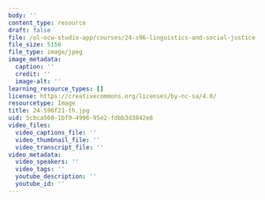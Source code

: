 ```yaml
---
body: ''
content_type: resource
draft: false
file: /ol-ocw-studio-app/courses/24-s96-linguistics-and-social-justice-language-education-and-human-rights-fall-2021/24-s96f21-th.jpg
file_size: 5156
file_type: image/jpeg
image_metadata:
  caption: ''
  credit: ''
  image-alt: ''
learning_resource_types: []
license: https://creativecommons.org/licenses/by-nc-sa/4.0/
resourcetype: Image
title: 24-S96f21-th.jpg
uid: 5cbca560-1bf9-4996-95e2-fdbb3d3842e8
video_files:
  video_captions_file: ''
  video_thumbnail_file: ''
  video_transcript_file: ''
video_metadata:
  video_speakers: ''
  video_tags: ''
  youtube_description: ''
  youtube_id: ''
---
```

